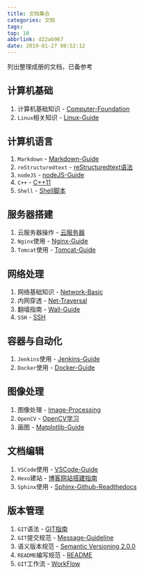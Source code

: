 ```yaml
---
title: 文档集合
categories: 文档
tags: 
top: 10
abbrlink: d22ab967
date: 2019-01-27 00:52:12
---
```


列出整理成册的文档，已备参考

## 计算机基础

1. 计算机基础知识 - [Computer-Foundation](https://zj-computer-foundation.readthedocs.io/zh_CN/latest/)
2. `Linux`相关知识 - [Linux-Guide](https://zj-linux-guide.readthedocs.io/zh_CN/latest/)

## 计算机语言

1. `Markdown` - [Markdown-Guide](https://zj-markdown-guide.readthedocs.io/zh/latest/)
2. `reStructuredtext` - [reStructuredtext语法](https://zj-sphinx-github-readthedocs.readthedocs.io/en/latest/sphinx/reStructuredtext%20-%20%E5%B8%B8%E7%94%A8%E8%AF%AD%E6%B3%95.html)
3. `nodeJS` - [nodeJS-Guide](https://zj-image-processing.readthedocs.io/zh_CN/latest/node.html)
4.  `C++` - [C++11](https://zj-image-processing.readthedocs.io/zh_CN/latest/c++.html)
5. `Shell` - [Shell脚本](https://zj-linux-guide.readthedocs.io/zh_CN/latest/shell.html)

## 服务器搭建

1. 云服务器操作 - [云服务器](https://zj-linux-guide.readthedocs.io/zh_CN/latest/cvm.html)
2. `Nginx`使用 - [Nginx-Guide](https://zj-network-guide.readthedocs.io/zh_CN/latest/nginx.html)
3. `Tomcat`使用 - [Tomcat-Guide](https://zj-network-guide.readthedocs.io/zh_CN/latest/tomcat.html)

## 网络处理

1. 网络基础知识 - [Network-Basic](https://zj-network-guide.readthedocs.io/zh_CN/latest/basic.html)
2. 内网穿透 - [Net-Traversal](https://zj-network-guide.readthedocs.io/zh_CN/latest/net-traversal.html)
3. 翻墙指南 - [Wall-Guide](https://wall-guide.readthedocs.io/zh/latest/)
4. `SSH` -  [SSH](https://zj-linux-guide.readthedocs.io/zh_CN/latest/ssh.html)

## 容器与自动化

1. `Jenkins`使用 - [Jenkins-Guide](https://container-automation.readthedocs.io/zh_CN/latest/jenkins/index.html)
2. `Docker`使用 - [Docker-Guide](https://container-automation.readthedocs.io/zh_CN/latest/docker/index.html)

## 图像处理

1. 图像处理 - [Image-Processing](https://zj-image-processing.readthedocs.io/zh_CN/latest/)
2. `OpenCV` - [OpenCV学习](https://zj-image-processing.readthedocs.io/zh_CN/latest/opencv.html)
2. 画图 - [Matplotlib-Guide](https://zj-image-processing.readthedocs.io/zh_CN/latest/matplotlib.html)

## 文档编辑

1. `VSCode`使用 - [VSCode-Guide](https://vscode-guide.readthedocs.io/zh_CN/latest/)
2. `Hexo`建站 - [博客网站搭建指南](https://blog-website-building-guide.readthedocs.io/zh_CN/latest/?badge=latest)
3. `Sphinx`使用 - [Sphinx-Github-Readthedocs](https://zj-sphinx-github-readthedocs.readthedocs.io/en/latest/)

## 版本管理

1. `GIT`语法 - [GIT指南](https://zj-git-guide.readthedocs.io/zh_CN/latest/)
2. `GIT`提交规范 - [Message-Guideline](https://zj-git-guide.readthedocs.io/zh_CN/latest/message-guideline.html)
3. 语义版本规范 - [Semantic Versioning 2.0.0](https://zj-git-guide.readthedocs.io/zh_CN/latest/message-guideline/语义版本规范.html)
4. `README`编写规范 - [README](https://www.zhujian.tech/posts/79f69ebe.html#more)
5. `GIT`工作流 - [WorkFlow](https://www.zhujian.tech/posts/c7ee2f15.html)